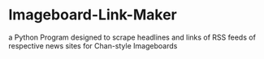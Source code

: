 # Imageboard-Link-Maker
a Python Program designed to scrape headlines and links of RSS feeds of respective news sites for Chan-style Imageboards
